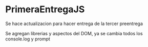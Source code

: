 # PrimeraEntregaJS

Se hace actualizacion para hacer entrega de la tercer preentrega

Se agregan librerias y aspectos del DOM, ya se cambia todos los console.log y prompt
